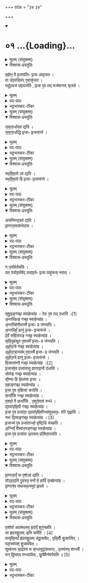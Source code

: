 +++
title = "३४ ३४"

+++
<div class="js_include" includetitle="true" newlevelforh1="1" unfilled url="/vedAH_yajuH/taittirIyam/sArasvata-vibhAgaH/saMhitA/sarva-prastutiH/6/4/01">
<details open><summary><h1>०१ ...{Loading}...</h1></summary>
<details><summary>मूलम् (संयुक्तम्)</summary>

य॒ज्ञेन॒ वै प्र॒जाप॑तिᳶ प्र॒जा अ॑सृजत॒ ता उ॑प॒यड्भि॑रे॒वासृ॑जत॒ यदु॑प॒यज॑ उप॒यज॑ति प्र॒जा ए॒व तद्यज॑मानस्सृजते
</details>

<details open><summary>विश्वास-प्रस्तुतिः</summary>

य॒ज्ञेन॒ वै प्र॒जाप॑तिᳶ प्र॒जा अ॑सृजत ।  
ता उ॑प॒यड्भि॑र् ए॒वासृ॑जत ।  
यदु॑प॒यज॑ उप॒यज॑ति , प्र॒जा ए॒व तद् यज॑मानस् सृजते ।  
</details>

<details><summary>मूलम्</summary>

य॒ज्ञेन॒ वै प्र॒जाप॑तिᳶ प्र॒जा अ॑सृजत ।  
ता उ॑प॒यड्भि॑र् ए॒वासृ॑जत ।  
यदु॑प॒यज॑ उप॒यज॑ति , प्र॒जा ए॒व तद् यज॑मानस् सृजते ।  
</details>

<details><summary>पद-पाठः</summary>

य॒ज्ञेन॑ । वै । प्र॒जाप॑ति॒रिति॑ प्र॒जा-प॒तिः॒ । प्र॒जा इति॑ प्र-जाः । अ॒सृ॒ज॒त॒ ।   

ताः । उ॒प॒यड्भि॒रित्यु॑प॒यट्-भिः॒ । ए॒व । अ॒सृ॒ज॒त॒ ।  

यत् । उ॒प॒यज॒ इत्यु॑प-यजः॑ । उ॒प॒यज॒तीत्यु॑प-यज॑ति । प्र॒जा इति॑ प्र-जाः । ए॒व । तत् । यज॑मानः । सृ॒ज॒ते॒ ।   
</details>

<details><summary>भट्टभास्कर-टीका</summary>

1यज्ञेन वा इत्यादि ॥ अनूयाजसमीपे इज्यन्ते इत्युपयजः गुदप्रच्छेदयागाः समुद्रादिदेवत्याः अनूयाजानां वषट्कृते वषट्कृते जुहोति । 'विजुपे छन्दसि' इति विच् । 'यदुपयज उपयजति' इति उपयड्यागविधिः । 'तिङि चोदात्तवति' इति गतेरनुदात्तत्वम्, समासश्च ॥
</details>

<details><summary>मूलम् (संयुक्तम्)</summary>

जघना॒र्धादव॑ द्यति जघना॒र्धाद्धि प्र॒जाᳶ प्र॒जाय॑न्ते
</details>

<details open><summary>विश्वास-प्रस्तुतिः</summary>

ज॒घ॒ना॒र्धादव॑ द्यति ।  
ज॒घ॒ना॒र्धाद्धि प्र॒जाᳶ प्र॒जाय॑न्ते ।  
</details>

<details><summary>मूलम्</summary>

ज॒घ॒ना॒र्धादव॑ द्यति ।  
ज॒घ॒ना॒र्धाद्धि प्र॒जाᳶ प्र॒जाय॑न्ते ।  
</details>

<details><summary>पद-पाठः</summary>

ज॒घ॒ना॒र्धादिति॑ जघन-अ॒र्धात् । अवेति॑ । द्य॒ति॒ ।   
ज॒घ॒ना॒र्धादिति॑ जघन-अ॒र्धात् । हि । प्र॒जा इति॑ प्र-जाः । प्र॒जाय॑न्त॒ इति॑ प्र-जाय॑न्ते ।   
</details>

<details><summary>भट्टभास्कर-टीका</summary>

2जघनार्धादिति ॥ जघनस्थानात् गुदपार्श्वात् । कुत एतत्? 'योवद्यति गुदस्य' इत्युत्तरत्र वक्ष्यमाणत्वात् । जघनाद्धीति । पर्वूवद्गतिनिघातसमासौ, 'हि च' इति तिङो निघाताभावः ॥
</details>

<details><summary>मूलम् (संयुक्तम्)</summary>

स्थविम॒तोऽव॑ द्यति स्थविम॒तो हि प्र॒जाᳶ प्र॒जाय॒न्ते
</details>

<details open><summary>विश्वास-प्रस्तुतिः</summary>

स्थ॒वि॒म॒तो ऽव॑ द्यति ।  
स्थ॒वि॒म॒तो हि प्र॒जाᳶ प्र॒जाय॑न्ते ।  
</details>

<details><summary>मूलम्</summary>

स्थ॒वि॒म॒तो ऽव॑ द्यति ।  
स्थ॒वि॒म॒तो हि प्र॒जाᳶ प्र॒जाय॑न्ते ।  
</details>

<details><summary>पद-पाठः</summary>

स्थ॒वि॒म॒तः । अवेति॑ । द्य॒ति॒ ।   
स्थ॒वि॒म॒तः । हि । प्र॒जा इति॑ प्र-जाः । प्र॒जाय॑न्त॒ इति॑ प्र-जाय॑न्ते ।
</details>

<details><summary>भट्टभास्कर-टीका</summary>

3स्थविमत इति ॥ स्थूलतराज्जधनसमीपात् गुदात् पूर्ववत् भावेन भाववतो लक्षणात् । 'अपादाने चाहीयरुहोः' इति तसिः । स्थविमतो हीति । स्थूलतराज्जघनसमीपात् ॥
</details>

<details><summary>मूलम् (संयुक्तम्)</summary>

ऽस॑म्भिन्द॒न्नव॑ द्यति प्रा॒णाना॒मस॑म्भेदाय॒
</details>

<details open><summary>विश्वास-प्रस्तुतिः</summary>

अस॑म्भिन्द॒न्नव॑ द्यति ।  
प्रा॒णाना॒मस॑म्भेदाय ।
</details>

<details><summary>मूलम्</summary>

अस॑म्भिन्द॒न्नव॑ द्यति ।  
प्रा॒णाना॒मस॑म्भेदाय ।
</details>

<details><summary>पद-पाठः</summary>

अस॑म्भिन्द॒न्नित्यस॑म्-भि॒न्द॒न् । अवेति॑ । द्य॒ति॒ ।   
प्रा॒णाना॒मिति॑ प्र-अ॒नाना॑म् । अस॑म्भेदा॒येत्यस॑म्-भे॒दा॒य॒ ।   
</details>

<details><summary>भट्टभास्कर-टीका</summary>

4असंभिन्दन्निति ॥ अमिश्रयन् । अपिवायन्नित्येके ॥
</details>

<details><summary>मूलम् (संयुक्तम्)</summary>

न प॒र्याव॑र्तयति॒ यत्प॑र्याव॒र्तये॑दुदाव॒र्तᳶ प्र॒जा ग्राहु॑कस्स्याथ्
</details>

<details open><summary>विश्वास-प्रस्तुतिः</summary>

न प॒र्याव॑र्तयति ।  
यत् प॑र्याव॒र्तये॑द् उदाव॒र्तᳶ प्र॒जा ग्राहु॑कस् स्यात् ।  
</details>

<details><summary>मूलम्</summary>

न प॒र्याव॑र्तयति ।  
यत् प॑र्याव॒र्तये॑द् उदाव॒र्तᳶ प्र॒जा ग्राहु॑कस् स्यात् ।  
</details>

<details><summary>पद-पाठः</summary>

न । प॒र्याव॑र्तय॒तीति॑ परि-आव॑र्तयति ।   
यत् । प॒र्या॒व॒र्तये॒दिति॑ परि-आ॒व॒र्तये॑त् । उ॒दा॒व॒र्तः । प्र॒जा इति॑ प्र-जाः । ग्राहु॑कः । स्या॒त् । 

</details>

<details><summary>भट्टभास्कर-टीका</summary>

5न पर्यावर्तयतीति ॥ न पुनरावर्तयतीति । 'गतिर्गतौ' इति निघातस्समासश्च । यत्पर्यावर्तयेदिति । निघाते प्रतिषिद्धे गतिद्वयस्यानुदात्तत्वं समासश्च । उदावर्तो रोगविशेषः प्रजानां ग्राहकस्स्यात् । छान्दस उकञ् ॥
</details>

<details><summary>मूलम् (संयुक्तम्)</summary>

समु॒द्रङ्ग॑च्छ॒ स्वाहेत्या॑ह॒ रेतः॑ [1]  
ए॒व तद्द॑धात्य॒न्तरि॑क्षङ्गच्छ॒ स्वाहेत्या॑हा॒न्तरि॑क्षेणै॒वास्मै॑ प्र॒जाᳶ प्र ज॑नयत्य॒न्तरि॑क्षँ॒ ह्यनु॑ प्र॒जाᳶ प्र॒जाय॑न्ते दे॒वँ स॑वि॒तार॑ङ्गच्छ॒ स्वाहेत्या॑ह सवि॒तृप्र॑सूत ए॒वास्मै॑ प्र॒जाᳶ प्र ज॑नयत्यहोरा॒त्रे ग॑च्छ॒ स्वाहेत्या॑हाहोरा॒त्राभ्या॑मे॒वास्मै॑ प्र॒जाᳶ प्र ज॑नयत्यहोरा॒त्रे ह्यनु॑ प्र॒जाᳶ प्र॒जाय॑न्ते मि॒त्रावरु॑णौ गच्छ॒ स्वाहा॑ [2]  
इत्या॑ह प्र॒जास्वे॒व प्रजा॑तासु प्राणापा॒नौ द॑धाति॒ सोम॑ङ्गच्छ॒ स्वाहेत्या॑ह सौ॒म्या हि दे॒वत॑या प्र॒जा य॒ज्ञङ्ग॑च्छ॒ स्वाहेत्या॑ह प्र॒जा ए॒व य॒ज्ञियाः॑ करोति॒ छन्दाँ॑सि गच्छ॒ स्वाहेत्या॑ह प॒शवो॒ वै छन्दाँ॑सि प॒शूने॒वाव॑ रुन्द्धे॒ द्यावा॑पृथि॒वी ग॑च्छ॒ स्वाहेत्या॑ह प्र॒जा ए॒व प्रजा॑ता॒ द्यावा॑पृथि॒वीभ्या॑मुभ॒यत॒ᳶ परि॑ गृह्णाति॒ नभः॑ [3]  
दि॒व्यङ्ग॑च्छ॒ स्वाहेत्या॑ह प्र॒जाभ्य॑ ए॒व प्रजा॑ताभ्यो॒ वृष्टि॒न्नि य॑च्छत्य॒ग्निव्ँ वै॑श्वान॒रङ्ग॑च्छ॒ स्वाहेत्या॑ह प्र॒जा ए॒व प्रजा॑ता अ॒स्याम्प्रति॑ ष्ठापयति
</details>

<details open><summary>विश्वास-प्रस्तुतिः</summary>

स॒मु॒द्रङ्ग॑च्छ॒ स्वाहेत्या॑ह ।
रेतः॑  ए॒व तद् द॑धाति ।[1]  
अ॒न्तरि॑क्षङ् गच्छ॒ स्वाहेत्या॑ह ।  
अ॒न्तरि॑क्षेणै॒वास्मै॑ प्र॒जाᳶ प्र ज॑नयति ।  
अ॒न्तरि॑क्षँ॒ ह्यनु॑ प्र॒जाᳶ प्र॒जाय॑न्ते ।  
दे॒वँ स॑वि॒तार॑ङ् गच्छ॒ स्वाहेत्या॑ह ।  
स॒वि॒तृ॒प्र॑सूत ए॒वास्मै॑ प्र॒जाᳶ प्र ज॑नयति ।  
अ॒हो॒रा॒त्रे ग॑च्छ॒ स्वाहेत्या॑ह ।  
अ॒हो॒रा॒त्रा॒भ्या॑म् ए॒वास्मै॑ प्र॒जाᳶ प्र ज॑नयति ।  
अ॒हो॒रा॒त्रे ह्यनु॑ प्र॒जाᳶ प्र॒जाय॑न्ते ।  
मि॒त्रावरु॑णौ गच्छ॒ स्वाहेत्या॑ह ।[2]  
प्र॒जास्वे॒व प्रजा॑तासु प्राणापा॒नौ द॑धाति ।  
सोम॑ङ् गच्छ॒ स्वाहेत्या॑ह ।  
सौ॒म्या हि दे॒वत॑या प्र॒जाः ।  
य॒ज्ञङ्ग॑च्छ॒ स्वाहेत्या॑ह ।  
प्र॒जा ए॒व य॒ज्ञियाः॑ करोति ।  
छन्दाँ॑सि गच्छ॒ स्वाहेत्या॑ह ।  
प॒शवो॒ वै छन्दाँ॑सि , प॒शूने॒वाव॑ रुन्धे ।  
द्यावा॑पृथि॒वी ग॑च्छ॒ स्वाहेत्या॑ह ।  
प्र॒जा ए॒व प्रजा॑ता॒ द्यावा॑पृथि॒वीभ्या॑मुभ॒यत॒ᳶ परि॑ गृह्णाति ।  
नभः॑  दि॒व्यङ्ग॑च्छ॒ स्वाहेत्या॑ह । [3]  
प्र॒जाभ्य॑ ए॒व प्रजा॑ताभ्यो॒ वृष्टि॒न्नि य॑च्छति ।  
अ॒ग्निव्ँ वै॑श्वान॒रङ्ग॑च्छ॒ स्वाहेत्या॑ह ।  
प्र॒जा ए॒व प्रजा॑ता अ॒स्याम् प्रति॑ष्ठापयति ।  
</details>

<details><summary>मूलम्</summary>

स॒मु॒द्रङ्ग॑च्छ॒ स्वाहेत्या॑ह ।
रेतः॑  ए॒व तद् द॑धाति ।[1]  
अ॒न्तरि॑क्षङ् गच्छ॒ स्वाहेत्या॑ह ।  
अ॒न्तरि॑क्षेणै॒वास्मै॑ प्र॒जाᳶ प्र ज॑नयति ।  
अ॒न्तरि॑क्षँ॒ ह्यनु॑ प्र॒जाᳶ प्र॒जाय॑न्ते ।  
दे॒वँ स॑वि॒तार॑ङ् गच्छ॒ स्वाहेत्या॑ह ।  
स॒वि॒तृ॒प्र॑सूत ए॒वास्मै॑ प्र॒जाᳶ प्र ज॑नयति ।  
अ॒हो॒रा॒त्रे ग॑च्छ॒ स्वाहेत्या॑ह ।  
अ॒हो॒रा॒त्रा॒भ्या॑म् ए॒वास्मै॑ प्र॒जाᳶ प्र ज॑नयति ।  
अ॒हो॒रा॒त्रे ह्यनु॑ प्र॒जाᳶ प्र॒जाय॑न्ते ।  
मि॒त्रावरु॑णौ गच्छ॒ स्वाहेत्या॑ह ।[2]  
प्र॒जास्वे॒व प्रजा॑तासु प्राणापा॒नौ द॑धाति ।  
सोम॑ङ् गच्छ॒ स्वाहेत्या॑ह ।  
सौ॒म्या हि दे॒वत॑या प्र॒जाः ।  
य॒ज्ञङ्ग॑च्छ॒ स्वाहेत्या॑ह ।  
प्र॒जा ए॒व य॒ज्ञियाः॑ करोति ।  
छन्दाँ॑सि गच्छ॒ स्वाहेत्या॑ह ।  
प॒शवो॒ वै छन्दाँ॑सि , प॒शूने॒वाव॑ रुन्धे ।  
द्यावा॑पृथि॒वी ग॑च्छ॒ स्वाहेत्या॑ह ।  
प्र॒जा ए॒व प्रजा॑ता॒ द्यावा॑पृथि॒वीभ्या॑मुभ॒यत॒ᳶ परि॑ गृह्णाति ।  
नभः॑  दि॒व्यङ्ग॑च्छ॒ स्वाहेत्या॑ह । [3]  
प्र॒जाभ्य॑ ए॒व प्रजा॑ताभ्यो॒ वृष्टि॒न्नि य॑च्छति ।  
अ॒ग्निव्ँ वै॑श्वान॒रङ्ग॑च्छ॒ स्वाहेत्या॑ह ।  
प्र॒जा ए॒व प्रजा॑ता अ॒स्याम् प्रति॑ष्ठापयति ।  
</details>

<details><summary>पद-पाठः</summary>

स॒मु॒द्रम् । ग॒च्छ॒ । स्वाहा॑ । इति॑ । आ॒ह॒ ।   
रेतः॑ । [1]  ए॒व । तत् । द॒धा॒ति॒ ।    
अ॒न्तरि॑क्षम् । ग॒च्छ॒ । स्वाहा॑ । इति॑ । आ॒ह॒ ।   
अ॒न्तरि॑क्षेण । ए॒व । अ॒स्मै॒ । प्र॒जा इति॑ प्र-जाः । प्रेति॑ । ज॒न॒य॒ति॒ ।    
अ॒न्तरि॑क्षम् । हि । अन्विति॑ । प्र॒जा इति॑ प्र-जाः । प्र॒जाय॑न्त॒ इति॑ प्र-जाय॑न्ते ।   
दे॒वम् । स॒वि॒तार॑म् । ग॒च्छ॒ । स्वाहा॑ । इति॑ । आ॒ह॒ ।   
स॒वि॒तृप्र॑सूत॒ इति॑ सवि॒तृ-प्र॒सू॒तः॒ । ए॒व । अ॒स्मै॒ । प्र॒जा इति॑ प्र-जाः । प्रेति॑ । ज॒न॒य॒ति॒ ।   
अ॒हो॒रा॒त्रे इत्य॑हः-रा॒त्रे । ग॒च्छ॒ । स्वाहा॑ । इति॑ । आ॒ह॒ ।   
अ॒हो॒रा॒त्राभ्या॒मित्य॑हः-रा॒त्राभ्या॑म् । ए॒व । अ॒स्मै॒ । प्र॒जा इति॑ प्र-जाः । प्रेति॑ । ज॒न॒य॒ति॒ ।   
अ॒हो॒रा॒त्रे इत्य॑हः-रा॒त्रे । हि । अन्विति॑ । प्र॒जा इति॑ प्र-जाः । प्र॒जाय॑न्त॒ इति॑ प्र-जाय॑न्ते ।   
मि॒त्रावरु॑णा॒विति॑ मि॒त्रा-वरु॑णौ । ग॒च्छ॒ । स्वाहा॑ । [2]  इति॑ । आ॒ह॒ ।   
प्र॒जास्विति॑ प्र-जासु॑ । ए॒व । प्रजा॑ता॒स्विति॒ प्र-जा॒ता॒सु॒ । प्रा॒णा॒पा॒नाविति॑ प्राण-अ॒पा॒नौ । द॒धा॒ति॒ ।
सोम॑म् । ग॒च्छ॒ । स्वाहा॑ । इति॑ । आ॒ह॒ ।   
सौ॒म्याः । हि । दे॒वत॑या । प्र॒जा इति॑ प्र-जाः ।    
य॒ज्ञम् । ग॒च्छ॒ । स्वाहा॑ । इति॑ । आ॒ह॒ ।    
प्र॒जा इति॑ प्र-जाः । ए॒व । य॒ज्ञियाः॑ । क॒रो॒ति॒ ।    
छन्दाँ॑सि । ग॒च्छ॒ । स्वाहा॑ । इति॑ । आ॒ह॒ ।    
प॒शवः॑ । वै । छन्दाँ॑सि ।   
प॒शून् । ए॒व । अवेति॑ । रु॒न्द्धे॒ ।   
द्यावा॑पृथि॒वी इति॒ द्यावा॑-पृ॒थि॒वी । ग॒च्छ॒ । स्वाहा॑ । इति॑ । आ॒ह॒ ।   
प्र॒जा इति॑ प्र-जाः । ए॒व । प्रजा॑ता॒ इति॒ प्र-जा॒ताः॒ । द्यावा॑पृथि॒वीभ्या॒मिति॒ द्यावा॑-पृ॒थि॒वीभ्या॑म् । उ॒भ॒यतः॑ । परीति॑ । गृ॒ह्णा॒ति॒ ।   
नभः॑ । [3]  दि॒व्यम् । ग॒च्छ॒ । स्वाहा॑ । इति॑ । आ॒ह॒ ।   
प्र॒जाभ्य॒ इति॑ प्र-जाभ्यः॑ । ए॒व । प्रजा॑ताभ्य॒ इति॒ प्र-जा॒ता॒भ्यः॒ । वृष्टि॑म् । नीति॑ । य॒च्छ॒ति॒ ।  

अ॒ग्निम् । वै॒श्वा॒न॒रम् । ग॒च्छ॒ । स्वाहा॑ । इति॑ । आ॒ह॒ ।   

प्र॒जा इति॑ प्र-जाः । ए॒व । प्रजा॑ता॒ इति॒ प्र-जा॒ताः॒ । अ॒स्याम् । प्रतीति॑ । स्था॒प॒य॒ति॒ ।   
</details>

<details><summary>भट्टभास्कर-टीका</summary>

6समुद्रमित्यादयः उपयजां मन्त्राः ॥ रेत एवेति । आत्मन्युपचितं करोतीति । अन्तरिक्षेणेति हेतुना । कथमित्याह - अन्तरिक्षं अवकाशं हि अनुप्राप्य प्रजाः प्रजायन्ते । सवितृप्रसूत इति । सवित्राऽनुज्ञात एव । 'तृतीया कर्मणि' इति पूर्वपदप्रकृतिस्वरत्वम् । अहोरात्रे इति । लक्षणेऽनोः कर्मप्रवचनीयत्वम् । प्राणापानाविति । प्राणापानात्मकत्वान्मित्रावरुणयोः । सौम्या इति । सोमाट्ट्यण् ॥
</details>

<details><summary>मूलम् (संयुक्तम्)</summary>

प्रा॒णाना॒व्ँवा ए॒षोऽव॑ द्यति॒ यो॑ऽव॒द्यति॑ गु॒दस्य॒ मनो॑ मे॒ हार्दि॑ य॒च्छेत्या॑ह प्रा॒णाने॒व य॑थास्था॒नमुप॑ ह्वयते
</details>

<details open><summary>विश्वास-प्रस्तुतिः</summary>

प्रा॒णाना॒व्ँ वा ए॒षोऽव॑ द्यति ।  
यो॑ऽव॒द्यति॑ गु॒दस्य॒ मनो॑ मे॒ हार्दि॑ य॒च्छेत्या॑ह ।  
प्रा॒णाने॒व य॑थास्था॒नमुप॑ ह्वयते ।  
</details>

<details><summary>मूलम्</summary>

प्रा॒णाना॒व्ँ वा ए॒षोऽव॑ द्यति ।  
यो॑ऽव॒द्यति॑ गु॒दस्य॒ मनो॑ मे॒ हार्दि॑ य॒च्छेत्या॑ह ।  
प्रा॒णाने॒व य॑थास्था॒नमुप॑ ह्वयते ।  
</details>

<details><summary>पद-पाठः</summary>

प्रा॒णाना॒मिति॑ प्र-अ॒नाना॑म् । वै । ए॒षः । अवेति॑ । द्य॒ति॒ । यः । अ॒व॒द्यतीत्य॑व-द्यति॑ । गु॒दस्य॑ ।   
मनः॑ । मे॒ । हार्दि॑ । य॒च्छ॒ । इति॑ । आ॒ह॒ ।   
प्रा॒णानिति॑ प्र-अ॒नान् । ए॒व । य॒था॒स्था॒नमिति॑ यथा-स्था॒नम् । उपेति॑ । ह्व॒य॒ते॒ ।   
</details>

<details><summary>भट्टभास्कर-टीका</summary>

7प्राणानामित्यादि ॥ यो गुदस्यावद्यति प्राणानामेवायमवद्यति । 'यद्वृत्तात्' इति निघाते प्रतिषिद्धे 'ओतश्श्यनि' इति लोपे उदात्तनिवृत्तिस्वरेण श्यन एवोदात्तत्वम् । 'तिङि चोदात्तवति' इति गतेरनुदात्तत्वम्, 'उदात्तवता तिङा' इति समासः । (बर्हिषि हस्तयोर्निर्माजनं - अद्भ्यस्त्वेत्यादि ।) यथास्थानमिति । गुदावदाने प्रच्युतात्स्वस्मिन्नेव स्थाने पुनरुपह्वयते आनीय स्थापयति ॥
</details>

<details><summary>मूलम् (संयुक्तम्)</summary>

प॒शोर्वा आल॑ब्धस्य॒ हृद॑यँ॒ शुगृ॑च्छति॒ सा हृ॑दयशू॒लम् [4]  
अ॒भि समे॑ति॒ यत्पृ॑थि॒व्याँ हृ॑दयशू॒लमु॑द्वा॒सये॑त्पृथि॒वीँ शु॒चार्प॑ये॒द्यद॒प्स्व॑पश्शु॒चार्प॑ये॒च्छुष्क॑स्य चा॒र्द्रस्य॑ च स॒न्धावुद्वा॑सयत्यु॒भय॑स्य॒ शान्त्यै॒ यन्द्वि॒ष्यात्तन्ध्या॑येच्छु॒चैवैन॑मर्पयति ॥ [5]  
</details>

<details open><summary>विश्वास-प्रस्तुतिः</summary>

प॒शोर्वा आल॑ब्धस्य॒ हृद॑यँ॒ शुगृ॑च्छति ।  
सा हृ॑दयशू॒लम् अ॒भि समे॑ति । [4]  
यत्पृ॑थि॒व्याँ हृ॑दयशू॒लम् उ॑द्वा॒सये॑त् , पृथि॒वीँ शु॒चार्प॑येत् ।  
यद॒प्स्व॑पश् शु॒चार्प॑येत् ।  
शुष्क॑स्य चा॒र्द्रस्य॑ च स॒न्धावुद्वा॑सयत्य् , उ॒भय॑स्य॒ शान्त्यै॑ ।  
यन् द्वि॒ष्यात् तन्ध्या॑येच् , छु॒चैवैन॑मर्पयति ॥ [5]  
</details>

<details><summary>मूलम्</summary>

प॒शोर्वा आल॑ब्धस्य॒ हृद॑यँ॒ शुगृ॑च्छति ।  
सा हृ॑दयशू॒लम् अ॒भि समे॑ति । [4]  
यत्पृ॑थि॒व्याँ हृ॑दयशू॒लम् उ॑द्वा॒सये॑त् , पृथि॒वीँ शु॒चार्प॑येत् ।  
यद॒प्स्व॑पश् शु॒चार्प॑येत् ।  
शुष्क॑स्य चा॒र्द्रस्य॑ च स॒न्धावुद्वा॑सयत्य् , उ॒भय॑स्य॒ शान्त्यै॑ ।  
यन् द्वि॒ष्यात् तन्ध्या॑येच् , छु॒चैवैन॑मर्पयति ॥ [5]  
</details>

<details><summary>पद-पाठः</summary>

प॒शोः । वै । आल॑ब्ध॒स्येत्या-ल॒ब्ध॒स्य॒ । हृद॑यम् । शुक् । ऋ॒च्छ॒ति॒ ।   
सा । हृ॒द॒य॒शू॒लमिति॑ हृदय-शू॒लम् । [4]  अ॒भि । समिति॑ । ए॒ति॒ ।   
यत् । पृ॒थि॒व्याम् । हृ॒द॒य॒शू॒लमिति॑ हृदय-शू॒लम् । उ॒द्वा॒सये॒दित्यु॑त्-वा॒सये॑त् । पृ॒थि॒वीम् । शु॒चा । अ॒र्प॒ये॒त् ।
यत् । अ॒प्स्वित्य॑प्-सु । अ॒पः । शु॒चा । अ॒र्प॒ये॒त् ।   
शुष्क॑स्य । च॒ । आ॒र्द्रस्य॑ । च॒ । स॒न्धाविति॑ सम्-धौ । उदिति॑ । वा॒स॒य॒ति॒ । उ॒भय॑स्य । शान्त्यै॑ ।   
यम् । द्वि॒ष्यात् । तम् । ध्या॒ये॒त् ।   
शु॒चा । ए॒व । ए॒न॒म् । अ॒र्प॒य॒ति॒ ॥ [5]  
</details>

<details><summary>भट्टभास्कर-टीका</summary>

8पशोर्वा इत्यादि ॥ गतम् । यदप्स्विति । हृदयशूलमुद्वासयेदित्येव । शुष्कस्य चेत्यादि । पृथिव्या अपां च सन्धौ हृदयशूलमुद्वासयति उदकसमीपे इत्यर्थः । उभयस्येति । पृथिव्या अपां च शान्त्यै सुखाय तद्भवति । यमित्यादि । गतम् ॥

इति षष्ठे चतुर्थे प्रथमोनुवाकः ॥  
</details>
</details>
</div>